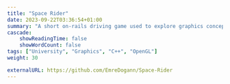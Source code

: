 ```yaml
---
title: "Space Rider"
date: 2023-09-22T03:36:54+01:00
summary: "A short on-rails driving game used to explore graphics concepts."
cascade:
    showReadingTime: false
    showWordCount: false
tags: ["University", "Graphics", "C++", "OpenGL"]
weight: 30

externalURL: https://github.com/EmreDogann/Space-Rider
---
```

